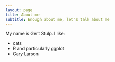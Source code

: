 ```yaml
---
layout: page
title: About me
subtitle: Enough about me, let's talk about me
---
```


My name is Gert Stulp. I like:

- cats
- R and particularly ggplot
- Gary Larson
